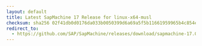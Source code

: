 ```yaml
---
layout: default
title: Latest SapMachine 17 Release for linux-x64-musl
checksum: sha256 02f41db0d0176da033b0050399d6a69a5f5b11661959965b4c854e78b3ea2220
redirect_to:
  - https://github.com/SAP/SapMachine/releases/download/sapmachine-17.0.11/sapmachine-jdk-17.0.11_linux-x64-musl_bin.tar.gz
---
```

